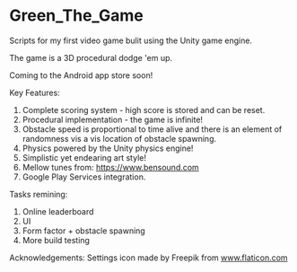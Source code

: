 # Green_The_Game
Scripts for my first video game bulit using the Unity game engine. 

The game is a 3D procedural dodge 'em up.

Coming to the Android app store soon!

Key Features:

1. Complete scoring system - high score is stored and can be reset.
2. Procedural implementation - the game is infinite!
3. Obstacle speed is proportional to time alive and there is an element of randomness vis a vis location of obstacle spawning.
4. Physics powered by the Unity physics engine!
5. Simplistic yet endearing art style!
6. Mellow tunes from: https://www.bensound.com
7. Google Play Services integration.

Tasks remining:
1. Online leaderboard
2. UI
3. Form factor + obstacle spawning 
3. More build testing 

Acknowledgements:
Settings icon made by Freepik from www.flaticon.com
